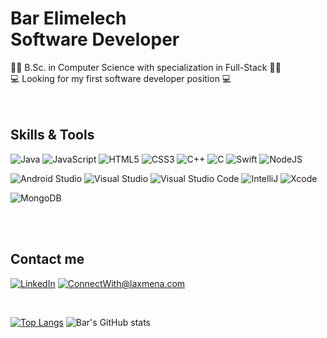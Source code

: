 
###

# Bar Elimelech <br /> Software Developer


👩‍🎓 B.Sc. in Computer Science with specialization in Full-Stack 👩‍🎓 <br />
💻 Looking for my first software developer position 💻 <br />
  </br>
  </br>

## Skills & Tools <br />
  
  ![Java](https://img.shields.io/badge/-Java-5B5B5B?style=for-the-badge&logo=Java)
  ![JavaScript](https://img.shields.io/badge/-JavaScript-F7DF1E?style=for-the-badge&logo=javascript&logoColor=white)
  ![HTML5](https://img.shields.io/badge/-HTML5-E34F26?style=for-the-badge&logo=html5&logoColor=white)
  ![CSS3](https://img.shields.io/badge/-CSS3-1572B6?style=for-the-badge&logo=css3)
  ![C++](https://img.shields.io/badge/-C++-00599C?style=for-the-badge&logo=cplusplus)
  ![C](https://img.shields.io/badge/-C-A8B9CC?style=for-the-badge&logo=C&logoColor=white)
  ![Swift](https://img.shields.io/badge/-Swift-F05138?style=for-the-badge&logo=Swift&logoColor=white)
  ![NodeJS](https://img.shields.io/badge/-node.js-339933?style=for-the-badge&logo=node.js&logoColor=white)
  </br>
  
  ![Android Studio](https://img.shields.io/badge/-Android%20Studio-3DDC84?style=for-the-badge&logo=Android%20Studio&logoColor=white)
  ![Visual Studio](https://img.shields.io/badge/-Visual%20Studio-5C2D91?style=for-the-badge&logo=Visual%20Studio)
  ![Visual Studio Code](https://img.shields.io/badge/-Visual%20Studio%20Code-007ACC?style=for-the-badge&logo=Visual%20Studio%20Code)
  ![IntelliJ](https://img.shields.io/badge/-IntelliJIDEA-000000?style=for-the-badge&logo=intellijidea)
  ![Xcode](https://img.shields.io/badge/-xcode-147EFB?style=for-the-badge&logo=xcode&logoColor=white)

  ![MongoDB](https://img.shields.io/badge/-MongoDB-47A248?style=for-the-badge&logo=MongoDB&logoColor=white)

  </br>
  </br>


## Contact me

<a href="https://www.linkedin.com/in/bar-elimelech/">![LinkedIn](https://img.shields.io/badge/LinkedIn-0077B5?style=for-the-badge&logo=linkedin&logoColor=white)</a> <a href="mailto:barelimelech01@gmail.com">![ConnectWith@laxmena.com](https://img.shields.io/badge/Gmail-D14836?style=for-the-badge&logo=gmail&logoColor=white)</a> 

  </br>


[![Top Langs](https://github-readme-stats.vercel.app/api/top-langs/?username=barelimelech&layout=compact)](https://github.com/anuraghazra/github-readme-stats)
![Bar's GitHub stats](https://github-readme-stats.vercel.app/api?username=barelimelech&show_icons=true)

<!--


| <a href="https://github.com/anuraghazra/github-readme-stats"><img align="center" src="https://github-readme-stats.vercel.app/api?username=barelimelech&show_icons=true&include_all_commits=true&theme=buefy&hide_border=true" alt="Durgesh's github status" /></a> | <a href="https://github.com/anuraghazra/github-readme-stats"><img align="center" src="https://github-readme-stats.vercel.app/api/top-langs/?username=barelimelech&layout=compact&theme=buefy&hide_border=true" /></a> |
| ------------- | ------------- |

-->


<!--
**barelimelech/barelimelech** is a ✨ _special_ ✨ repository because its `README.md` (this file) appears on your GitHub profile.

Here are some ideas to get you started:

- 🔭 I’m currently working on ...
- 🌱 I’m currently learning ...
- 👯 I’m looking to collaborate on ...
- 🤔 I’m looking for help with ...
- 💬 Ask me about ...
- 📫 How to reach me: ...
- 😄 Pronouns: ...
- ⚡ Fun fact: ...
-->
